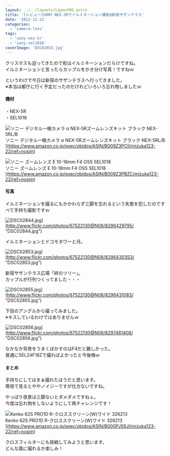 ```yaml
---
layout: ../../layouts/LayoutMd.astro
title: '[レビュー]SONY NEX-5Rでイルミネーション撮影@新宿サザンテラス'
date: '2012-12-22'
categories:
  - 'camera-lens'
tags:
  - 'sony-nex-5r'
  - 'sony-sel1018'
coverImage: 'DSC02853.jpg'
---
```


クリスマスも迫ってきたので街はイルミネーションだらけですね。  
イルミネーションと言ったらカップルをかき分け写真！ですねｗ

というわけで今日は新宿のサザンテラスへ行ってきました。  
※本当は都庁に行く予定だったのだけれどいろいろ忘れ物しましたｗ

#### 機材

・NEX-5R  
・SEL1018

![ソニー デジタル一眼カメラ α NEX-5Rズームレンズキット ブラック NEX-5RL/B](/archive/images/41Ihx2NlCKL._SL160_.jpg)  
ソニー デジタル一眼カメラ α NEX-5Rズームレンズキット ブラック NEX-5RL/B  
](https://www.amazon.co.jp/exec/obidos/ASIN/B009Z3PCII/mizuka123-22/ref=nosim)

![ソニー ズームレンズ E 10-18mm F4 OSS SEL1018](/archive/images/31C%2BEiE2-%2BL._SL160_.jpg)  
ソニー ズームレンズ E 10-18mm F4 OSS SEL1018  
](https://www.amazon.co.jp/exec/obidos/ASIN/B009Z3PBZC/mizuka123-22/ref=nosim)

#### 写真

イルミネーションを撮るにもかかわらず三脚を忘れるという失態を犯したのですべて手持ち撮影ですｗ

![DSC02844.jpg](/archive/images/8296429795_e41f75db23.jpg)](http://www.flickr.com/photos/67522130@N08/8296429795/ "DSC02844.jpg")

イルミネーションとドコモタワーと月。

![DSC02853.jpg](/archive/images/8296430353_c6eca6a312.jpg)](http://www.flickr.com/photos/67522130@N08/8296430353/ "DSC02853.jpg")

新宿サザンテラス広場「絆のツリー」。  
カップルが行列つくってました・・・

![DSC02855.jpg](/archive/images/8296431083_63096201c7.jpg)](http://www.flickr.com/photos/67522130@N08/8296431083/ "DSC02855.jpg")

下目のアングルから撮ってみました。  
※キスしているわけではありませんｗ

![DSC02856.jpg](/archive/images/8297481408_7d0693d38d.jpg)](http://www.flickr.com/photos/67522130@N08/8297481408/ "DSC02856.jpg")

なかなか背景をうまくぼかすのはF4だと難しかった。  
普通にSEL24F18Zで撮ればよかったと今後悔ｗ

#### まとめ

手持ちにしてはまぁ撮れたほうだと思います。  
等倍で見るとややノイジーですが仕方ないですね。

やっぱり夜景は三脚ないとダメダメですねぇ。  
今度は忘れ物をしないようにして再チャレンジです！

![Kenko 62S PRO1D R-クロススクリーン(W)ワイド 326213](/archive/images/41ofwWxpq1L._SL160_.jpg)  
Kenko 62S PRO1D R-クロススクリーン(W)ワイド 326213  
](https://www.amazon.co.jp/exec/obidos/ASIN/B000PJ59JI/mizuka123-22/ref=nosim)

クロスフィルターにも挑戦してみようと思います。  
どんな風に撮れるか楽しみ！
